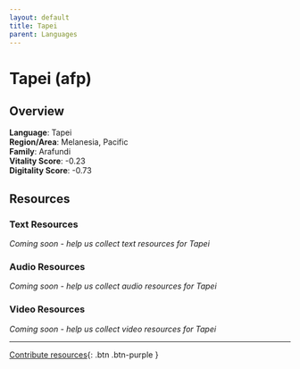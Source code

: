 ```yaml
---
layout: default
title: Tapei
parent: Languages
---
```


# Tapei (afp)

## Overview

**Language**: Tapei  
**Region/Area**: Melanesia, Pacific  
**Family**: Arafundi  
**Vitality Score**: -0.23  
**Digitality Score**: -0.73  

## Resources

### Text Resources
*Coming soon - help us collect text resources for Tapei*

### Audio Resources
*Coming soon - help us collect audio resources for Tapei*

### Video Resources
*Coming soon - help us collect video resources for Tapei*

---

[Contribute resources](https://fairtrain.github.io/){: .btn .btn-purple }

